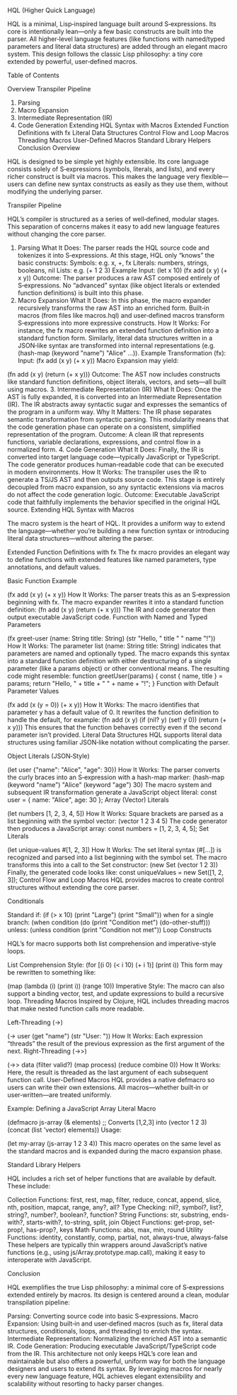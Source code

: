 HQL (Higher Quick Language)

HQL is a minimal, Lisp‑inspired language built around S‑expressions. Its core is
intentionally lean—only a few basic constructs are built into the parser. All
higher‑level language features (like functions with named/typed parameters and
literal data structures) are added through an elegant macro system. This design
follows the classic Lisp philosophy: a tiny core extended by powerful,
user‑defined macros.

Table of Contents

Overview Transpiler Pipeline

1. Parsing
2. Macro Expansion
3. Intermediate Representation (IR)
4. Code Generation Extending HQL Syntax with Macros Extended Function
   Definitions with fx Literal Data Structures Control Flow and Loop Macros
   Threading Macros User-Defined Macros Standard Library Helpers Conclusion
   Overview

HQL is designed to be simple yet highly extensible. Its core language consists
solely of S‑expressions (symbols, literals, and lists), and every richer
construct is built via macros. This makes the language very flexible—users can
define new syntax constructs as easily as they use them, without modifying the
underlying parser.

Transpiler Pipeline

HQL’s compiler is structured as a series of well‑defined, modular stages. This
separation of concerns makes it easy to add new language features without
changing the core parser.

1. Parsing What It Does: The parser reads the HQL source code and tokenizes it
   into S‑expressions. At this stage, HQL only “knows” the basic constructs:
   Symbols: e.g. x, +, fx Literals: numbers, strings, booleans, nil Lists: e.g.
   (+ 1 2 3) Example Input: (let x 10) (fx add (x y) (+ x y)) Outcome: The
   parser produces a raw AST composed entirely of S‑expressions. No “advanced”
   syntax (like object literals or extended function definitions) is built into
   this phase.
2. Macro Expansion What It Does: In this phase, the macro expander recursively
   transforms the raw AST into an enriched form. Built‑in macros (from files
   like macros.hql) and user‑defined macros transform S‑expressions into more
   expressive constructs. How It Works: For instance, the fx macro rewrites an
   extended function definition into a standard function form. Similarly,
   literal data structures written in a JSON‑like syntax are transformed into
   internal representations (e.g. (hash-map (keyword "name") "Alice" ...)).
   Example Transformation (fx): Input: (fx add (x y) (+ x y)) Macro Expansion
   may yield:

(fn add (x y) (return (+ x y))) Outcome: The AST now includes constructs like
standard function definitions, object literals, vectors, and sets—all built
using macros. 3. Intermediate Representation (IR) What It Does: Once the AST is
fully expanded, it is converted into an Intermediate Representation (IR). The IR
abstracts away syntactic sugar and expresses the semantics of the program in a
uniform way. Why It Matters: The IR phase separates semantic transformation from
syntactic parsing. This modularity means that the code generation phase can
operate on a consistent, simplified representation of the program. Outcome: A
clean IR that represents functions, variable declarations, expressions, and
control flow in a normalized form. 4. Code Generation What It Does: Finally, the
IR is converted into target language code—typically JavaScript or TypeScript.
The code generator produces human‑readable code that can be executed in modern
environments. How It Works: The transpiler uses the IR to generate a TS/JS AST
and then outputs source code. This stage is entirely decoupled from macro
expansion, so any syntactic extensions via macros do not affect the code
generation logic. Outcome: Executable JavaScript code that faithfully implements
the behavior specified in the original HQL source. Extending HQL Syntax with
Macros

The macro system is the heart of HQL. It provides a uniform way to extend the
language—whether you’re building a new function syntax or introducing literal
data structures—without altering the parser.

Extended Function Definitions with fx The fx macro provides an elegant way to
define functions with extended features like named parameters, type annotations,
and default values.

Basic Function Example

(fx add (x y) (+ x y)) How It Works: The parser treats this as an S‑expression
beginning with fx. The macro expander rewrites it into a standard function
definition: (fn add (x y) (return (+ x y))) The IR and code generator then
output executable JavaScript code. Function with Named and Typed Parameters

(fx greet-user (name: String title: String) (str "Hello, " title " " name "!"))
How It Works: The parameter list (name: String title: String) indicates that
parameters are named and optionally typed. The macro expands this syntax into a
standard function definition with either destructuring of a single parameter
(like a params object) or other conventional means. The resulting code might
resemble: function greetUser(params) { const { name, title } = params; return
"Hello, " + title + " " + name + "!"; } Function with Default Parameter Values

(fx add (x (y = 0)) (+ x y)) How It Works: The macro identifies that parameter y
has a default value of 0. It rewrites the function definition to handle the
default, for example: (fn add (x y) (if (nil? y) (set! y 0)) (return (+ x y)))
This ensures that the function behaves correctly even if the second parameter
isn’t provided. Literal Data Structures HQL supports literal data structures
using familiar JSON‑like notation without complicating the parser.

Object Literals (JSON‑Style)

(let user {"name": "Alice", "age": 30}) How It Works: The parser converts the
curly braces into an S‑expression with a hash-map marker: (hash-map (keyword
"name") "Alice" (keyword "age") 30) The macro system and subsequent IR
transformation generate a JavaScript object literal: const user = { name:
"Alice", age: 30 }; Array (Vector) Literals

(let numbers [1, 2, 3, 4, 5]) How It Works: Square brackets are parsed as a list
beginning with the symbol vector: (vector 1 2 3 4 5) The code generator then
produces a JavaScript array: const numbers = [1, 2, 3, 4, 5]; Set Literals

(let unique-values #[1, 2, 3]) How It Works: The set literal syntax (#[...]) is
recognized and parsed into a list beginning with the symbol set. The macro
transforms this into a call to the Set constructor: (new Set (vector 1 2 3))
Finally, the generated code looks like: const uniqueValues = new Set([1, 2, 3]);
Control Flow and Loop Macros HQL provides macros to create control structures
without extending the core parser.

Conditionals

Standard if: (if (> x 10) (print "Large") (print "Small")) when for a single
branch: (when condition (do (print "Condition met") (do-other-stuff))) unless:
(unless condition (print "Condition not met")) Loop Constructs

HQL’s for macro supports both list comprehension and imperative-style loops.

List Comprehension Style: (for [(i 0) (< i 10) (+ i 1)] (print i)) This form may
be rewritten to something like:

(map (lambda (i) (print i)) (range 10)) Imperative Style: The macro can also support
a binding vector, test, and update expressions to build a recursive loop.
Threading Macros Inspired by Clojure, HQL includes threading macros that make
nested function calls more readable.

Left-Threading (->)

(-> user (get "name") (str "User: ")) How It Works: Each expression “threads”
the result of the previous expression as the first argument of the next.
Right-Threading (->>)

(->> data (filter valid?) (map process) (reduce combine 0)) How It Works: Here,
the result is threaded as the last argument of each subsequent function call.
User-Defined Macros HQL provides a native defmacro so users can write their own
extensions. All macros—whether built‑in or user‑written—are treated uniformly.

Example: Defining a JavaScript Array Literal Macro

(defmacro js-array (& elements) ;; Converts [1,2,3] into (vector 1 2 3) (concat
(list 'vector) elements)) Usage:

(let my-array (js-array 1 2 3 4)) This macro operates on the same level as the
standard macros and is expanded during the macro expansion phase.

Standard Library Helpers

HQL includes a rich set of helper functions that are available by default. These
include:

Collection Functions: first, rest, map, filter, reduce, concat, append, slice,
nth, position, mapcat, range, any?, all? Type Checking: nil?, symbol?, list?,
string?, number?, boolean?, function? String Functions: str, substring,
ends-with?, starts-with?, to-string, split, join Object Functions: get-prop,
set-prop!, has-prop?, keys Math Functions: abs, max, min, round Utility
Functions: identity, constantly, comp, partial, not, always-true, always-false
These helpers are typically thin wrappers around JavaScript’s native functions
(e.g., using js/Array.prototype.map.call), making it easy to interoperate with
JavaScript.

Conclusion

HQL exemplifies the true Lisp philosophy: a minimal core of S‑expressions
extended entirely by macros. Its design is centered around a clean, modular
transpilation pipeline:

Parsing: Converting source code into basic S‑expressions. Macro Expansion: Using
built‑in and user‑defined macros (such as fx, literal data structures,
conditionals, loops, and threading) to enrich the syntax. Intermediate
Representation: Normalizing the enriched AST into a semantic IR. Code
Generation: Producing executable JavaScript/TypeScript code from the IR. This
architecture not only keeps HQL’s core lean and maintainable but also offers a
powerful, uniform way for both the language designers and users to extend its
syntax. By leveraging macros for nearly every new language feature, HQL achieves
elegant extensibility and scalability without resorting to hacky parser changes.
